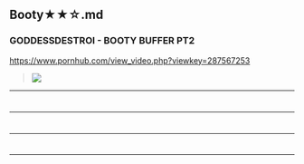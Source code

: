 ## Booty★★☆.md
### GODDESSDESTROI - BOOTY BUFFER PT2
https://www.pornhub.com/view_video.php?viewkey=287567253
>![](https://di.phncdn.com/videos/201506/05/50038842/original/(m=ecuKGgaaaa)(mh=d7lDUq4BBPEyqkY5)10.jpg)
---
### 

>![]()
---
### 

>![]()
---
### 

>![]()
---
